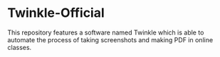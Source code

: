 # Twinkle-Official
This repository features a software named Twinkle which is able to automate the process of taking screenshots and making PDF in online classes.
